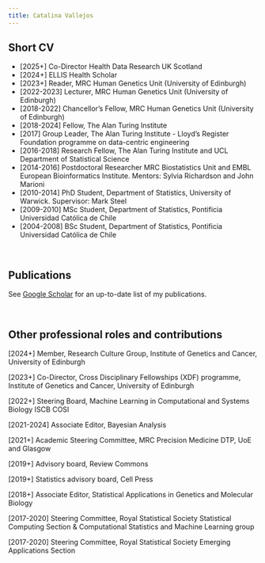 ```yaml
---
title: Catalina Vallejos
---
```


## Short CV

<ul class="list-disc">
<li> [2025+] Co-Director Health Data Research UK Scotland</li>
<li> [2024+] ELLIS Health Scholar</li>
<li> [2023+] Reader, MRC Human Genetics Unit (University of Edinburgh) </li>
<li> [2022-2023] Lecturer, MRC Human Genetics Unit (University of Edinburgh) </li>
<li> [2018-2022] Chancellor’s Fellow, MRC Human Genetics Unit (University of Edinburgh) </li>
<li> [2018-2024] Fellow, The Alan Turing Institute </li>
<li> [2017] Group Leader, The Alan Turing Institute - Lloyd’s Register Foundation programme on data-centric engineering </li>
<li> [2016-2018] Research Fellow, The Alan Turing Institute and UCL Department of Statistical Science </li>
<li> [2014-2016] Postdoctoral Researcher MRC Biostatistics Unit and EMBL European Bioinformatics Institute. Mentors: Sylvia Richardson and John Marioni </li>
<li> [2010-2014] PhD Student, Department of Statistics, University of Warwick. Supervisor: Mark Steel </li>
<li> [2009-2010] MSc Student, Department of Statistics, Pontificia Universidad Católica de Chile </li>
<li> [2004-2008] BSc Student, Department of Statistics, Pontificia Universidad Católica de Chile </li>
</ul>

<br>

## Publications

See [Google Scholar](https://scholar.google.co.uk/citations?user=lkdrwm0AAAAJ&hl=en) for an up-to-date list of my publications.

<br>

## Other professional roles and contributions

[2024+] Member, Research Culture Group, Institute of Genetics and Cancer, University of Edinburgh

[2023+] Co-Director, Cross Disciplinary Fellowships (XDF) programme, Institute of Genetics and Cancer, University of Edinburgh

[2022+] Steering Board, Machine Learning in Computational and Systems Biology ISCB COSI

[2021-2024] Associate Editor, Bayesian Analysis

[2021+] Academic Steering Committee, MRC Precision Medicine DTP, UoE and Glasgow

[2019+] Advisory board, Review Commons

[2019+] Statistics advisory board, Cell Press

[2018+] Associate Editor, Statistical Applications in Genetics and Molecular Biology

[2017-2020] Steering Committee, Royal Statistical Society Statistical Computing Section & Computational Statistics and Machine Learning group

[2017-2020] Steering Committee, Royal Statistical Society Emerging Applications Section
